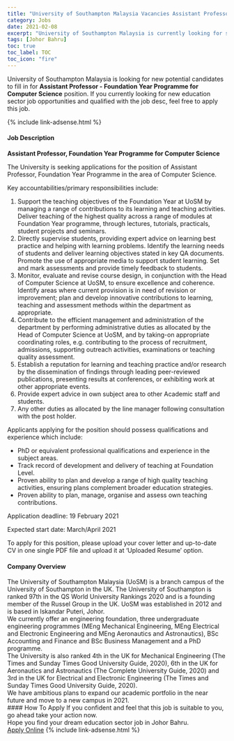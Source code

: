 ```yaml
---
title: "University of Southampton Malaysia Vacancies Assistant Professor - Foundation Year Programme for Computer Science" 
category: Jobs 
date: 2021-02-08 
excerpt: "University of Southampton Malaysia is currently looking for suitable person to fill in the Assistant Professor - Foundation Year Programme for Computer Science which positioned at Johor Bahru" 
tags: [Johor Bahru] 
toc: true 
toc_label: TOC 
toc_icon: "fire" 
--- 
```


<p>University of Southampton Malaysia is looking for new potential candidates to fill in for <b>Assistant Professor - Foundation Year Programme for Computer Science</b> position. If you currently looking for new education sector job opportunities and qualified with the job desc, feel free to apply this job.
</p>{% include link-adsense.html %} 
 <div><div><h4>Job Description</h4></div><div><div><span><div><p><strong>Assistant Professor, Foundation Year Programme for Computer Science</strong></p><p>The University is seeking applications for the position of Assistant Professor, Foundation Year Programme in the area of Computer Science.</p><p>Key accountabilities/primary responsibilities include:</p><ol><li>Support the teaching objectives of the Foundation Year at UoSM by managing a range of contributions to its learning and teaching activities. Deliver teaching of the highest quality across a range of modules at Foundation Year programme, through lectures, tutorials, practicals, student projects and seminars.</li><li>Directly supervise students, providing expert advice on learning best practice and helping with learning problems. Identify the learning needs of students and deliver learning objectives stated in key QA documents. Promote the use of appropriate media to support student learning. Set and mark assessments and provide timely feedback to students.</li><li>Monitor, evaluate and revise course design, in conjunction with the Head of Computer Science at UoSM, to ensure excellence and coherence. Identify areas where current provision is in need of revision or improvement; plan and develop innovative contributions to learning, teaching and assessment methods within the department as appropriate.</li><li>Contribute to the efficient management and administration of the department&#160;by performing administrative duties as allocated by the Head of Computer Science at UoSM, and by taking-on appropriate coordinating roles, e.g. contributing to the process of recruitment, admissions, supporting outreach activities, examinations or teaching quality assessment.&#160;&#160;&#160;&#160;&#160;&#160;&#160;&#160;&#160;</li><li>Establish a reputation for learning and teaching practice and/or research by the dissemination of findings through leading peer-reviewed publications, presenting results at conferences, or exhibiting work at other appropriate events.&#160;&#160;&#160;</li><li>Provide expert advice in own subject area to other Academic staff and students.</li><li>Any other duties as allocated by the line manager following consultation with the post holder.&#160;&#160;&#160;&#160;&#160;&#160;&#160;&#160;&#160;</li></ol><p>Applicants applying for the position should possess qualifications and experience which include:</p><ul><li>PhD or equivalent professional qualifications and experience in the subject areas.</li><li>Track record of development and delivery of teaching at Foundation Level.&#160;</li><li>Proven ability to plan and develop a range of high quality teaching activities, ensuring plans complement broader education strategies.</li><li>Proven ability to plan, manage, organise and assess own teaching contributions.</li></ul><p>Application deadline: 19 February 2021</p><p>Expected start date: March/April 2021</p><p>To apply for this position, please upload your cover letter and up-to-date CV in one single PDF file and upload it at &#8216;Uploaded Resume&#8217; option.</p></div></span></div></div></div> 
<div><div><h4>Company Overview</h4></div><div><div><span><div><div>
<div>
<div>
<div>The University of Southampton Malaysia (UoSM) is a branch campus of the University of Southampton in the UK. The University of Southampton is ranked 97th in the QS World University Rankings 2020 and is a founding member of the Russel Group in the UK. UoSM was established in 2012 and is based in Iskandar Puteri, Johor.</div>
<div>We currently offer an engineering foundation, three undergraduate engineering programmes (MEng Mechanical Engineering, MEng Electrical and Electronic Engineering and MEng Aeronautics and Astronautics),&#160;BSc Accounting and Finance and BSc Business Management and a PhD programme.</div>
<div>The University is also ranked 4th in the UK for Mechanical Engineering (The Times and Sunday Times Good University Guide, 2020), 6th in the UK for Aeronautics and Astronautics (The Complete University Guide, 2020) and 3rd in the UK for Electrical and Electronic Engineering (The Times and Sunday Times Good University Guide, 2020).</div>
<div>We have ambitious plans to expand our academic portfolio in the near future and move to a new campus in 2021.</div>
</div>
</div>
</div></div></span></div></div></div> 
#### How To Apply 
If you confident and feel that this job is suitable to you, go ahead take your action now. <br/> 
Hope you find your dream education sector job in Johor Bahru. <br/> 
<a href="https://www.jobstreet.com.my/en/job/assistant-professor-foundation-year-programme-for-computer-science-4473170?jobId=jobstreet-my-job-4473170" class="btn btn--info" target="_blank" rel="nofollow noopenner">Apply Online</a> 
{% include link-adsense.html %} 